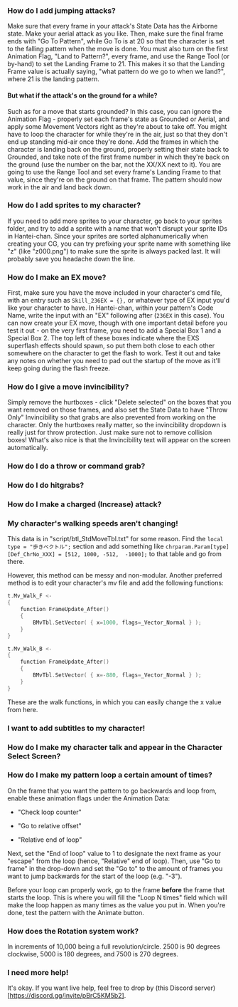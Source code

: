 ### How do I add jumping attacks?

Make sure that every frame in your attack's State Data has the Airborne state. Make your aerial attack as you like. Then, make sure the final frame ends with "Go To Pattern", while Go To is at 20 so that the character is set to the falling pattern when the move is done. You must also turn on the first Animation Flag, "Land to Pattern?", every frame, and use the Range Tool (or by-hand) to set the Landing Frame to 21. This makes it so that the Landing Frame value is actually saying, "what pattern do we go to when we land?", where 21 is the landing pattern.

#### But what if the attack's on the ground for a while?

Such as for a move that starts grounded? In this case, you can ignore the Animation Flag - properly set each frame's state as Grounded or Aerial, and apply some Movement Vectors right as they're about to take off. You might have to loop the character for while they're in the air, just so that they don't end up standing mid-air once they're done. Add the frames in which the character is landing back on the ground, properly setting their state back to Grounded, and take note of the first frame number in which they're back on the ground (use the number on the bar, not the XX/XX next to it). You are going to use the Range Tool and set every frame's Landing Frame to that value, since they're on the ground on that frame. The pattern should now work in the air and land back down.

### How do I add sprites to my character?

If you need to add more sprites to your character, go back to your sprites folder, and try to add a sprite with a name that won't disrupt your sprite IDs in Hantei-chan. Since your sprites are sorted alphanumerically when creating your CG, you can try prefixing your sprite name with something like "z" (like "z000.png") to make sure the sprite is always packed last. It will probably save you headache down the line.

### How do I make an EX move?

First, make sure you have the move included in your character's cmd file, with an entry such as `Skill_236EX = {},` or whatever type of EX input you'd like your character to have. In Hantei-chan, within your pattern's Code Name, write the input with an "EX" following after (`236EX` in this case). You can now create your EX move, though with one important detail before you test it out - on the very first frame, you need to add a Special Box 1 and a Special Box 2. The top left of these boxes indicate where the EXS superflash effects should spawn, so put them both close to each other somewhere on the character to get the flash to work. Test it out and take any notes on whether you need to pad out the startup of the move as it'll keep going during the flash freeze.

### How do I give a move invincibility?

Simply remove the hurtboxes - click "Delete selected" on the boxes that you want removed on those frames, and also set the State Data to have "Throw Only" Invincibility so that grabs are also prevented from working on the character. Only the hurtboxes really matter, so the invincibility dropdown is really just for throw protection. Just make sure not to remove collision boxes! What's also nice is that the Invincibility text will appear on the screen automatically.

### How do I do a throw or command grab?

### How do I do hitgrabs?

### How do I make a charged (Increase) attack?

### My character's walking speeds aren't changing!

This data is in "script/btl_StdMoveTbl.txt" for some reason. Find the `local type = "歩きベクトル";` section and add something like `chrparam.Param[type][Def_ChrNo_XXX] = [512, 1000, -512,  -1000];` to that table and go from there.

However, this method can be messy and non-modular. Another preferred method is to edit your character's mv file and add the following functions:

```cpp
t.Mv_Walk_F <-
{
    function FrameUpdate_After()
    {   
        BMvTbl.SetVector( { x=1000, flags=_Vector_Normal } );
    }
}

t.Mv_Walk_B <-
{
    function FrameUpdate_After()
    {   
        BMvTbl.SetVector( { x=-880, flags=_Vector_Normal } );
    }
}
```

These are the walk functions, in which you can easily change the x value from here.

### I want to add subtitles to my character!

### How do I make my character talk and appear in the Character Select Screen?

### How do I make my pattern loop a certain amount of times?

On the frame that you want the pattern to go backwards and loop from, enable these animation flags under the Animation Data:

- "Check loop counter"

- "Go to relative offset"

- "Relative end of loop"

Next, set the "End of loop" value to 1 to designate the next frame as your "escape" from the loop (hence, "Relative" end of loop). Then, use "Go to frame" in the drop-down and set the "Go to" to the amount of frames you want to jump backwards for the start of the loop (e.g. "-3").

Before your loop can properly work, go to the frame **before** the frame that starts the loop. This is where you will fill the "Loop N times" field which will make the loop happen as many times as the value you put in. When you're done, test the pattern with the Animate button.

### How does the Rotation system work?

In increments of 10,000 being a full revolution/circle. 2500 is 90 degrees clockwise, 5000 is 180 degrees, and 7500 is 270 degrees.

### I need more help!

It's okay. If you want live help, feel free to drop by (this Discord server)[https://discord.gg/invite/pBrC5KM5b2].






